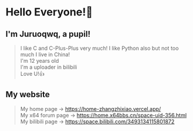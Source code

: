 # Hello Everyone!🤞
## I'm Juruoqwq, a pupil!
> I like C and C-Plus-Plus very much!
> I like Python also but not too much
> I live in China!   
> I'm 12 years old   
> I'm a uploader in bilibili       
> Love U!👍
## My website
> My home page -> https://home-zhangzhixiao.vercel.app/   
> My x64 forum page -> https://home.x64bbs.cn/space-uid-356.html   
> My bilibili page -> https://space.bilibili.com/3493134115801872   

